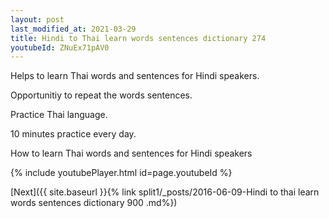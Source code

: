 ```yaml
---
layout: post
last_modified_at: 2021-03-29
title: Hindi to Thai learn words sentences dictionary 274 
youtubeId: ZNuEx71pAV0
---
```

 
 
Helps to learn Thai words and sentences for Hindi speakers.

Opportunitiy to repeat the words sentences. 

Practice Thai language. 
 
10 minutes practice every day. 
 
How to learn Thai words and sentences for Hindi speakers 
 
{% include youtubePlayer.html id=page.youtubeId %}
 
 
[Next]({{ site.baseurl }}{% link  split1/_posts/2016-06-09-Hindi to thai learn words sentences dictionary 900 .md%})
 
